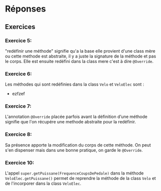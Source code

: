 # Réponses

## Exercices

### Exercice 5:

"redéfinir une méthode" signifie qu'a la base elle provient d'une class mère ou cette methode est abstraite, il y a juste la signature de la méthode et pas le corps.
Elle est ensuite redéfini dans la class mere c'est à dire `@Override`.

### Exercice 6:

Les méthodes qui sont redéfinies dans la class `Velo` et `VeloElec` sont :
- ezfzef

### Exercice 7:

L'annotation `@Override` placée parfois avant la définition d’une méthode signifie que l'on récupére une methode abstraite pour la redéfinir.

### Exercice 8:

Sa présence apporte la modification du corps de cette méthode.
On peut s'en dispenser mais dans une bonne pratique, on garde le `@Override`.

### Exercice 10:

L'appel `super.getPuissane(FrequenceCoupsDePedale)` dans la méthode `VeloElec.getPuissane()` permet de reprendre la méthode de la class `Velo` et de l'incorporer dans la class `VeloElec`.